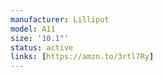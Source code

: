 ```yaml
---
manufacturer: Lilliput
model: A11
size: '10.1"'
status: active
links: [https://amzn.to/3rtl7Ry]
---
```

